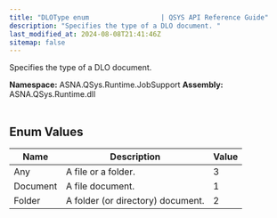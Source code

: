 ```yaml
---
title: "DLOType enum                  | QSYS API Reference Guide"
description: "Specifies the type of a DLO document. "
last_modified_at: 2024-08-08T21:41:46Z
sitemap: false
---
```


Specifies the type of a DLO document.

**Namespace:** ASNA.QSys.Runtime.JobSupport
**Assembly:** ASNA.QSys.Runtime.dll
<br>
<br>

## Enum Values

| Name | Description | Value
| --- | --- | --- 
| Any | A file or a folder. | 3 |
| Document | A file document. | 1 |
| Folder | A folder (or directory) document. | 2 |
